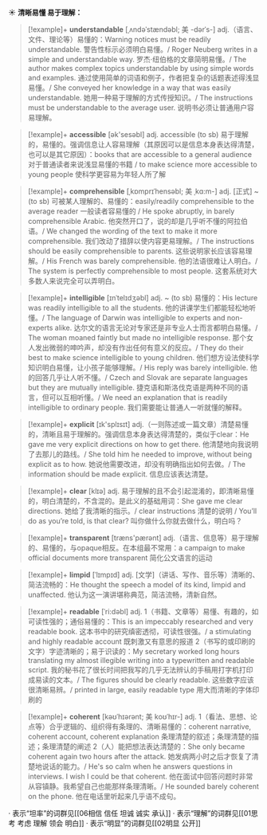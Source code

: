☀ <span class="category">**清晰易懂 易于理解：**</span>
>[!example]+ <span class="vocabulary">**understandable**</span> [ˌʌndəˈstændəbl; 美 -dərˈs-]
> <span class="definition">adj.（语言、文件、理论等）易懂的：</span>Warning notices must be readily understandable. 警告性标示必须明白易懂。/ Roger Neuberg writes in a simple and understandable way. 罗杰·纽伯格的文章简明易懂。/ The author makes complex topics understandable by using simple words and examples. 通过使用简单的词语和例子，作者把复杂的话题表述得浅显易懂。/ She conveyed her knowledge in a way that was easily understandable. 她用一种易于理解的方式传授知识。/ The instructions must be understandable to the average user. 说明书必须让普通用户容易理解。

>[!example]+ <span class="vocabulary">**accessible**</span> [ək'sesəbl] 
> <span class="definition">adj. accessible (to sb) 易于理解的，易懂的。强调信息让人容易理解（其原因可以是信息本身表达得清楚，也可以是其它原因）：</span>books that are accessible to a general audience 对于普通读者来说浅显易懂的书籍 / to make science more accessible to young people 使科学更容易为年轻人所了解
           
>[!example]+ <span class="vocabulary">**comprehensible**</span> [ˌkɒmprɪˈhensəbl; 美 ˌkɑ:m-]
> <span class="definition">adj. [正式] ~ (to sb) 可被某人理解的、易懂的：</span>easily/readily comprehensible to the average reader 一般读者容易懂的 / He spoke abruptly, in barely comprehensible Arabic. 他突然开口了，说的却是几乎听不懂的阿拉伯语。/ We changed the wording of the text to make it more comprehensible. 我们改动了措辞以使内容更易理解。/ The instructions should be easily comprehensible to parents. 这些说明家长应该容易理解。/ His French was barely comprehensible. 他的法语很难让人明白。/ The system is perfectly comprehensible to most people. 这套系统对大多数人来说完全可以弄明白。
           
>[!example]+ <span class="vocabulary">**intelligible**</span> [ɪnˈtelɪdʒəbl]
> <span class="definition">adj. ~ (to sb) 易懂的：</span>His lecture was readily intelligible to all the students. 他的讲课学生们都能轻松地听懂。/ The language of Darwin was intelligible to experts and non-experts alike. 达尔文的语言无论对专家还是非专业人士而言都明白易懂。/ The woman moaned faintly but made no intelligible response. 那个女人发出微弱的呻吟声，却没有作出任何有意义的反应。/ They do their best to make science intelligible to young children. 他们想方设法使科学知识明白易懂，让小孩子能够理解。/ His reply was barely intelligible. 他的回答几乎让人听不懂。/ Czech and Slovak are separate languages but they are mutually intelligible. 捷克语和斯洛伐克语是两种不同的语言，但可以互相听懂。/ We need an explanation that is readily intelligible to ordinary people. 我们需要能让普通人一听就懂的解释。

>[!example]+ <span class="vocabulary">**explicit**</span> [ɪk'splɪsɪt] 
> <span class="definition">adj.（一则陈述或一篇文章）清楚易懂的，清晰且易于理解的。强调信息本身表达得清楚的，类似于clear：</span>He gave me very explicit directions on how to get there. 他清楚地向我说明了去那儿的路线。/ She told him he needed to improve, without being explicit as to how. 她说他需要改进，却没有明确指出如何去做。/ The information should be made explicit. 信息应该表达清楚。

>[!example]+ <span class="vocabulary">**clear**</span> [klɪə] 
> <span class="definition">adj. 易于理解的且不会引起混淆的，即清晰易懂的，明白清楚的，不含混的。是此义的基础用词：</span>She gave me clear directions. 她给了我清晰的指示。/ clear instructions 清楚的说明 / You’ll do as you’re told, is that clear? 叫你做什么你就去做什么，明白吗？ 

>[!example]+ <span class="vocabulary">**transparent**</span> [træns'pærənt] 
> <span class="definition">adj.（语言、信息等）易于理解的、易懂的，与opaque相反。在本组最不常用：</span>a campaign to make official documents more transparent 简化公文语言的运动
           
>[!example]+ <span class="vocabulary">**limpid**</span> [ˈlɪmpɪd]
> <span class="definition">adj. [文学]（讲话、写作、音乐等）清晰的、简洁流畅的：</span>He thought the speech a model of its kind, limpid and unaffected. 他认为这一演讲堪称典范，简洁流畅，清新自然。
                      
>[!example]+ <span class="vocabulary">**readable**</span> [ˈri:dəbl]
> <span class="definition">adj. 1（书籍、文章等）易懂、有趣的，如可读性强的；通俗易懂的：</span>This is an impeccably researched and very readable book. 这本书中的研究缜密透彻，可读性很强。/ a stimulating and highly readable account 既刺激又有意思的报道 <span class="definition">2（书写的或印刷的文字）字迹清晰的；易于识读的：</span>My secretary worked long hours translating my almost illegible writing into a typewritten and readable script. 我的秘书花了很长时间把我写的几乎无法辨认的手稿用打字机打印成易读的文本。/ The figures should be clearly readable. 这些数字应该很清晰易辨。/ printed in large, easily readable type 用大而清晰的字体印刷的

>[!example]+ <span class="vocabulary">**coherent**</span> [kəʊˈhɪərənt; 美 koʊˈhɪr-]
> <span class="definition">adj. 1（看法、思想、论点等）合乎逻辑的、组织得有条理的、清晰易懂的：</span>coherent narrative, coherent account, coherent explanation 条理清楚的叙述；条理清楚的描述；条理清楚的阐述 <span class="definition">2（人）能把想法表达清楚的：</span>She only became coherent again two hours after the attack. 她发病两小时之后才恢复了清楚地说话的能力。/ He's so calm when he answers questions in interviews. I wish I could be that coherent. 他在面试中回答问题时非常从容镇静。我希望自己也能那样条理清晰。/ He sounded barely coherent on the phone. 他在电话里听起来几乎语不成句。

· 表示“坦率”的词群见[[06相信 信任 坦诚 诚实 承认]]
· 表示“理解”的词群见[[01思考 考虑 理解 领会 明白]]
· 表示“明显”的词群见[[02明显 公开]]
